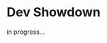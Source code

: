 # Dev Showdown

in progress...
<!-- Dev Showdown is an app that brings the thrill of competition to coding. Choose your programming language, select your difficulty level, 
and face off against other developers in real-time challenges. -->
